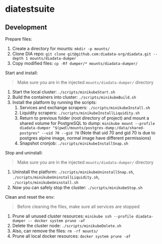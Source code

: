 # diatestsuite

## Development

Prepare files:

1. Create a directory for mounts: `mkdir -p mounts/`
1. Clone DIA repo: `git clone git@github.com:diadata-org/diadata.git --depth 1 mounts/diadata-dumper`
2. Copy modified files: `cp -Rf dumper/* mounts/diadata-dumper/`

Start and install:

> Make sure you are in the injected `mounts/diadata-dumper/` directory

1. Start the local cluster: `./scripts/minikubeStart.sh`
2. Build the containers into cluster: `./scripts/minikubeBuild.sh`
3. Install the platform by running the scripts:
   1. Services and exchange scrapers: `./scripts/minikubeInstall.sh`
   2. Liquidity scrapers: `./scripts/minikubeInstallLiquidity.sh`
   3. Return to previous folder (root directory of project) and mount a shared volume for PostgreSQL to dump: `minikube mount --profile diadata-dumper "$(pwd)/mounts/postgres-dump:/data/shared-postgres" --uid 70 --gid 70` (Note that uid 70 and gid 70 is due to postgres alpine image, normal image have different permissions)
   4. Snapshot cronjob: `./scripts/minikubeInstallSnap.sh`

Stop and uninstall:

> Make sure you are in the injected `mounts/diadata-dumper/` directory

1. Uninstall the platform: `./scripts/minikubeUninstallSnap.sh`, `./scripts/minikubeUninstallLiquidity.sh`, `./scripts/minikubeUninstall.sh`
2. Now you can safely stop the cluster: `./scripts/minikubeStop.sh`

Clean and reset the env:

> Before cleaning the files, make sure all services are stopped

1. Prune all unused cluster resources: `minikube ssh --profile diadata-dumper -- docker system prune -af`
2. Delete the cluster node: `./scripts/minikubeDelete.sh`
3. Also, can remove the files: `rm -rf mounts/`
4. Prune all local docker resources: `docker system prune -af`